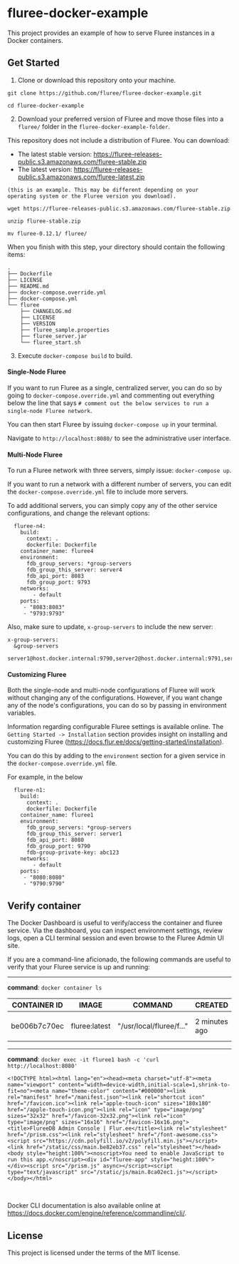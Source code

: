 # fluree-docker-example

This project provides an example of how to serve Fluree instances in a Docker containers.

## Get Started

1. Clone or download this repository onto your machine.

```
git clone https://github.com/fluree/fluree-docker-example.git

cd fluree-docker-example
```

2. Download your preferred version of Fluree and move those files into a `fluree/` folder in the `fluree-docker-example-folder`. 

This repository does not include a distribution of Fluree. You can download:

- The latest stable version: https://fluree-releases-public.s3.amazonaws.com/fluree-stable.zip
- The latest version: https://fluree-releases-public.s3.amazonaws.com/fluree-latest.zip


```
(this is an example. This may be different depending on your 
operating system or the Fluree version you download).

wget https://fluree-releases-public.s3.amazonaws.com/fluree-stable.zip

unzip fluree-stable.zip

mv fluree-0.12.1/ fluree/
```

When you finish with this step, your directory should contain the following items:

```
.
├── Dockerfile
├── LICENSE
├── README.md
├── docker-compose.override.yml
├── docker-compose.yml
└── fluree
    ├── CHANGELOG.md
    ├── LICENSE
    ├── VERSION
    ├── fluree_sample.properties
    ├── fluree_server.jar
    └── fluree_start.sh
```

3. Execute `docker-compose build` to build.

#### Single-Node Fluree

If you want to run Fluree as a single, centralized server, you can do so by going to `docker-compose.override.yml` and commenting out everything below the line that says `# comment out the below services to run a single-node Fluree network`.

You can then start Fluree by issuing `docker-compose up` in your terminal.

Navigate to `http://localhost:8080/` to see the administrative user interface. 

#### Multi-Node Fluree

To run a Fluree network with three servers, simply issue: `docker-compose up`. 

If you want to run a network with a different number of servers, you can edit the `docker-compose.override.yml` file to include more servers. 

To add additional servers, you can simply copy any of the other service configurations, and change the relevant options: 

```
  fluree-n4:
    build: 
      context: .
      dockerfile: Dockerfile
    container_name: fluree4
    environment: 
      fdb_group_servers: *group-servers
      fdb_group_this_server: server4
      fdb_api_port: 8083
      fdb_group_port: 9793
    networks:
        - default
    ports:
     - "8083:8083" 
     - "9793:9793"
```

Also, make sure to update, `x-group-servers` to include the new server:

```
x-group-servers:
  &group-servers
  server1@host.docker.internal:9790,server2@host.docker.internal:9791,server3@host.docker.internal:9792,server4@host.docker.internal:9793
```

#### Customizing Fluree 
Both the single-node and multi-node configurations of Fluree will work without changing any of the configurations. However, if you want change any of the node's configurations, you can do so by passing in environment variables. 

Information regarding configurable Fluree settings is available online. The `Getting Started -> Installation` section provides insight on installing and customizing Fluree (https://docs.flur.ee/docs/getting-started/installation).

You can do this by adding to the `environment` section for a given service in the `docker-compose.override.yml` file. 

For example, in the below

```
  fluree-n1:
    build: 
      context: .
      dockerfile: Dockerfile
    container_name: fluree1
    environment: 
      fdb_group_servers: *group-servers
      fdb_group_this_server: server1
      fdb_api_port: 8080
      fdb_group_port: 9790
      fdb-group-private-key: abc123
    networks:
        - default
    ports:
     - "8080:8080" 
     - "9790:9790"
```

## Verify container
The Docker Dashboard is useful to verify/access the container and fluree service.  Via the dashboard, you can inspect environment settings, review logs, open a CLI terminal session and even browse to the Fluree Admin UI site.

If you are a command-line aficionado, the following commands are useful to verify that your Fluree service is up and running:
&nbsp;

---
**command**: `docker container ls`

| CONTAINER ID | IMAGE | COMMAND | CREATED | STATUS | PORTS | NAMES |
| -- | -- | -- | -- | -- | -- | -- |
| be006b7c70ec | fluree:latest | "/usr/local/fluree/f…" | 2 minutes ago | Up 2 minutes | 0.0.0.0:8080->8080/tcp, 9790/tcp | fluree1 |

---
**command**: `docker exec -it fluree1 bash -c 'curl http://localhost:8080'`

```
<!DOCTYPE html><html lang="en"><head><meta charset="utf-8"><meta name="viewport" content="width=device-width,initial-scale=1,shrink-to-fit=no"><meta name="theme-color" content="#000000"><link rel="manifest" href="/manifest.json"><link rel="shortcut icon" href="/favicon.ico"><link rel="apple-touch-icon" sizes="180x180" href="/apple-touch-icon.png"><link rel="icon" type="image/png" sizes="32x32" href="/favicon-32x32.png"><link rel="icon" type="image/png" sizes="16x16" href="/favicon-16x16.png"><title>FlureeDB Admin Console | Flur.ee</title><link rel="stylesheet" href="/prism.css"><link rel="stylesheet" href="/font-awesome.css"><script src="https://cdn.polyfill.io/v2/polyfill.min.js"></script><link href="/static/css/main.be82eb37.css" rel="stylesheet"></head><body style="height:100%"><noscript>You need to enable JavaScript to run this app.</noscript><div id="fluree-app" style="height:100%"></div><script src="/prism.js" async></script><script type="text/javascript" src="/static/js/main.8ca02ec1.js"></script></body></html>
```
&nbsp;

Docker CLI documentation is also available online at https://docs.docker.com/engine/reference/commandline/cli/.    

## License
This project is licensed under the terms of the MIT license.
